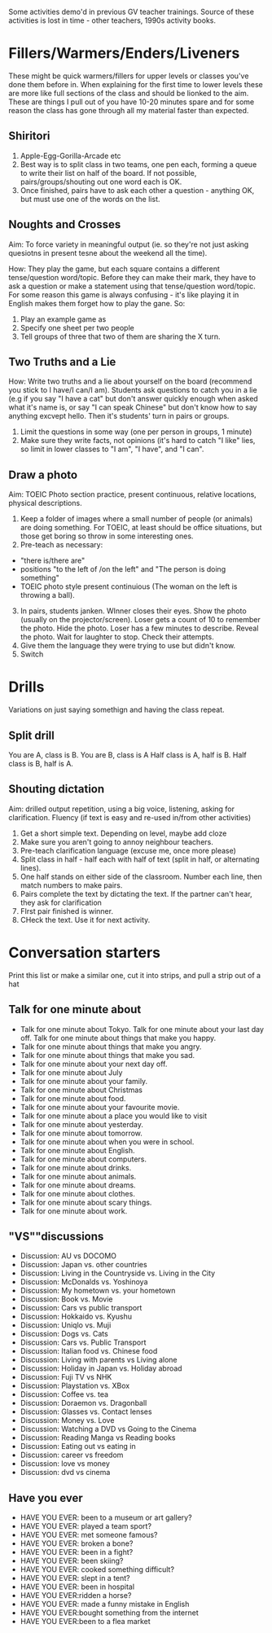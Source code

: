 Some activities demo'd in previous GV teacher trainings. Source of these activities is lost in time - other teachers, 1990s activity books. 


# Fillers/Warmers/Enders/Liveners
These might be quick warmers/fillers for upper levels or classes you've done them before in. When explaining for the first time to lower levels these are more like full sections of the class and should be lionked to the aim. These are things I pull out of you have 10-20 minutes spare and for some reason the class has gone through all my material faster than expected. 

## Shiritori
1) Apple-Egg-Gorilla-Arcade etc
2) Best way is to split class in two teams, one pen each, forming a queue to write their list on half of the board. If not possible, pairs/groups/shouting out one word each is OK. 
3) Once finished, pairs have to ask each other a question - anything OK, but must use one of the words on the list. 

## Noughts and Crosses
Aim: To force variety in meaningful output (ie. so they're not just asking quesiotns in present tesne about the weekend all the time). 

How: They play the game, but each square contains a different tense/question word/topic. Before they can make their mark, they have to ask a question or make a statement using that tense/question word/topic. 
For some reason this game is always confusing - it's like playing it in English makes them forget how to play the gane. So: 
1) Play an example game as 
2) Specify one sheet per two people
3) Tell groups of three that two of them are sharing the X turn. 

## Two Truths and a Lie
How: Write two truths and a lie about yourself on the board (recommend you stick to I have/I can/I am). Students ask questions to catch you in a lie (e.g if you say "I have a cat" but don't answer quickly enough when asked what it's name is, or say "I can speak Chinese" but don't know how to say anything excvept hello. Then it's students' turn in pairs or groups. 

1) Limit the questions in some way (one per person in groups, 1 minute)
2) Make sure they write facts, not opinions (it's hard to catch "I like" lies, so limit in lower classes to "I am", "I have", and "I can".


## Draw a photo
Aim: TOEIC Photo section practice, present continuous, relative locations, physical descriptions. 
1) Keep a folder of images where a small number of people (or animals) are doing something. For TOEIC, at least should be office situations, but those get boring so throw in some interesting ones. 
2) Pre-teach as necessary:
* "there is/there are"
* positions "to the left of /on the left" and "The person is doing something" 
* TOEIC photo style present continuious (The woman on the left is throwing a ball). 
3) In pairs, students janken. WInner closes their eyes. Show the photo (usually on the projector/screen). Loser gets a count of 10 to remember the photo. Hide the photo. Loser has a few minutes to describe. Reveal the photo. Wait for laughter to stop. Check their attempts. 
4) Give them the language they were trying to use but didn't know. 
5) Switch


# Drills
Variations on just saying somethign and having the class repeat. 
## Split drill
You are A, class is B.
You are B, class is A
Half class is A, half is B.
Half class is B, half is A.

## Shouting dictation
Aim: drilled output repetition, using a big voice, listening, asking for clarification. Fluency (if text is easy and re-used in/from other activities)
1) Get a short simple text. Depending on level, maybe add cloze
2) Make sure you aren't going to annoy neighbour teachers. 
3) Pre-teach clarification language (excuse me, once more please)
3) Split class in half - half each with half of text (split in half, or alternating lines). 
4) One half stands on either side of the classroom. Number each line, then match numbers to make pairs. 
5) Pairs complete the text by dictating the text. If the partner can't hear, they ask for clarification
6) FIrst pair finished is winner. 
7) CHeck the text. Use it for next activity. 


# Conversation starters
Print this list or make a similar one, cut it into strips, and pull a strip out of a hat

## Talk for one minute about
* Talk for one minute about Tokyo. Talk for one minute about your last day off. Talk for one minute about things that make you happy.
* Talk for one minute about things that make you angry.
* Talk for one minute about things that make you sad.
* Talk for one minute about your next day off.
* Talk for one minute about July
* Talk for one minute about your family.
* Talk for one minute about Christmas
* Talk for one minute about food.
* Talk for one minute about your favourite movie.
* Talk for one minute about a place you would like to visit
* Talk for one minute about yesterday.
* Talk for one minute about tomorrow.
* Talk for one minute about when you were in school.
* Talk for one minute about English.
* Talk for one minute about computers.
* Talk for one minute about drinks.
* Talk for one minute about animals.
* Talk for one minute about dreams.
* Talk for one minute about clothes.
* Talk for one minute about scary things.
* Talk for one minute about work.

## "VS""discussions
* Discussion: AU vs DOCOMO
* Discussion: Japan vs. other countries
* Discussion: Living in the Countryside vs. Living in the City
* Discussion: McDonalds vs. Yoshinoya
* Discussion: My hometown vs. your hometown
* Discussion: Book vs. Movie
* Discussion: Cars vs public transport
* Discussion: Hokkaido vs. Kyushu
* Discussion: Uniqlo vs. Muji
* Discussion: Dogs vs. Cats
* Discussion: Cars vs. Public Transport
* Discussion: Italian food vs. Chinese food
* Discussion: Living with parents vs Living alone
* Discussion: Holiday in Japan vs. Holiday abroad
* Discussion: Fuji TV vs NHK
* Discussion: Playstation vs. XBox
* Discussion: Coffee vs. tea
* Discussion: Doraemon vs. Dragonball
* Discussion: Glasses vs. Contact lenses
* Discussion: Money vs. Love
* Discussion: Watching a DVD vs Going to the Cinema
* Discussion: Reading Manga vs Reading books
* Discussion: Eating out vs eating in
* Discussion: career vs freedom
* Discussion: love vs money
* Discussion: dvd vs cinema

## Have you ever
* HAVE YOU EVER: been to a museum or art gallery?
* HAVE YOU EVER: played a team sport?
* HAVE YOU EVER: met someone famous?
* HAVE YOU EVER: broken a bone?
* HAVE YOU EVER: been in a fight?
* HAVE YOU EVER: been skiing?
* HAVE YOU EVER: cooked something difficult?
* HAVE YOU EVER: slept in a tent?
* HAVE YOU EVER: been in hospital
* HAVE YOU EVER:ridden a horse?
* HAVE YOU EVER: made a funny mistake in English
* HAVE YOU EVER:bought something from the internet
* HAVE YOU EVER:been to a flea market






